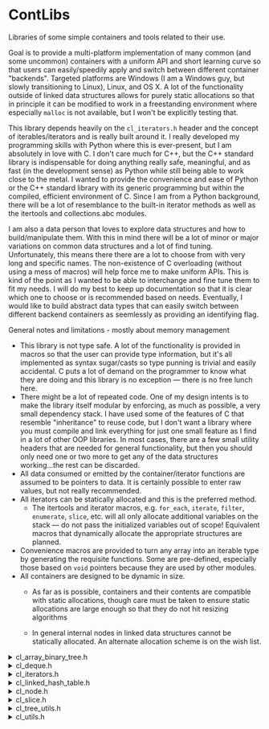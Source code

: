 # ContLibs
Libraries of some simple containers and tools related to their use.

Goal is to provide a multi-platform implementation of many common (and some uncommon) containers with a uniform API and short learning curve so that users can easily/speedily apply and switch between different container "backends". Targeted platforms are Windows (I am a Windows guy, but slowly transitioning to Linux), Linux, and OS X. A lot of the functionality outside of linked data structures allows for purely static allocations so that in principle it can be modified to work in a freestanding environment where especially `malloc` is not available, but I won't be explicitly testing that.

This library depends heavily on the `cl_iterators.h` header and the concept of iterables/iterators and is really built around it. I really developed my programming skills with Python where this is ever-present, but I am absolutely in love with C. I don't care much for C++, but the C++ standard library is indispensable for doing anything really safe, meaningful, and as fast (in the development sense) as Python while still being able to work close to the metal. I wanted to provide the convenience and ease of Python or the C++ standard library with its generic programming but within the compiled, efficient environment of C. Since I am from a Python background, there will be a lot of resemblance to the built-in iterator methods as well as the itertools and collections.abc modules.

I am also a data person that loves to explore data structures and how to build/manipulate them. With this in mind there will be a lot of minor or major variations on common data structures and a lot of find tuning. Unfortunately, this means there there are a lot to choose from with very long and specific names. The non-existence of C overloading (without using a mess of macros) will help force me to make uniform APIs. This is kind of the point as I wanted to be able to interchange and fine tune them to fit my needs. I will do my best to keep up documentation so that it is clear which one to choose or is recommended based on needs. Eventually, I would like to build abstract data types that can easily switch between different backend containers as seemlessly as providing an identifying flag.

General notes and limitations - mostly about memory management

- This library is not type safe. A lot of the functionality is provided in macros so that the user can provide type information, but it's all implemented as syntax sugar/casts so type punning is trivial and easily accidental. C puts a lot of demand on the programmer to know what they are doing and this library is no exception &mdash; there is no free lunch here.
- There might be a lot of repeated code. One of my design intents is to make the library itself modular by enforcing, as much as possible, a very small dependency stack. I have used some of the features of C that resemble "inheritance" to reuse code, but I don't want a library where you must compile and link everything for just one small feature as I find in a lot of other OOP libraries. In most cases, there are a few small utility headers that are needed for general functionality, but then you should only need one or two more to get any of the data structures working...the rest can be discarded.
- All data consumed or emitted by the container/iterator functions are assumed to be pointers to data. It is certainly possible to enter raw values, but not really recommended.
- All iterators can be statically allocated and this is the preferred method. 
    - The itertools and iterator macros, e.g. `for_each`, `iterate`, `filter`, `enumerate`, `slice`, etc. will all only allocate additional variables on the stack &mdash; do not pass the initialized variables out of scope! Equivalent macros that dynamically allocate the appropriate structures are planned.
- Convenience macros are provided to turn any array into an iterable type by generating the requisite functions. Some are pre-defined, especially those based on `void` pointers because they are used by other modules.
- All containers are designed to be dynamic in size.
    - As far as is possible, containers and their contents are compatible with static allocations, though care must be taken to ensure static allocations are large enough so that they do not hit resizing algorithms
    
    - In general internal nodes in linked data structures cannot be statically allocated. An alternate allocation scheme is on the wish list.

[//]: # (This is a comment, note the parentheses are required)

<details><summary> cl_array_binary_tree.h </summary><blockquote>

#### Description

#### Status

#### Features/WIP

#### Notes

#### Examples

</blockquote></details>

<details><summary> cl_deque.h </summary><blockquote>

#### Description

Interfaces to be changed

#### Status

#### Features/WIP

#### Notes

#### Examples

</blockquote></details>

<details><summary> cl_iterators.h </summary><blockquote>

#### Description

Declarations and macros for iterator facilities for use with any of the containers in ContLibs that defines an iterator structure. Such container is called iterable, e.g. see Python's use of iteratables and iterators.

To be iterable, an instance of type `Type` must have the following structure and functions defined.

```
// for now, this must be a typedef. For the facilities here, this must not be an opaque struct.
// To keep internals opaque, I suggest the union char[] allocation for data hiding
typedef struct {} [Type]Iterator;

// Iterator allocation. variadics allow for configuration of the Iterator. 
// Normally, the first (and frequently only) parameter in the variadic is a 
// [Type] * pointer to an instance over which you want to iterate
void [Type]Iterator_init([Type]Iterator * object_iterator, ...); 

// return next element in the iterable object_instance. Must be a pointer of an arbitrary [ElementType].
[ElementType] * [Type]Iterator_next([Type]Iterator * object_iterator);

// check for stop condition on iterator
void [Type]Iterator_stop([Type]Iterator * object_iterator);

// additional standard functions include but are not required for the iterator facilities:

// heap-allocate a new iterator. First element is usually instance of the 
// object being iterated
[Type]Iterator * [Type]Iterator_new(...)

// struct destruction
void [Type]Iterator_del([Type]Iterator * iter);
```

In many cases, it is of practical use to have a function return an iterator that additionally may only have a default or incomplete configuration that is configured at a later time. To facilitate this, many of the Iterators that conform to the above definition of iterable are themselves iterable, i.e. there are corresponding functions that look like `[Type]IteratorIterator...` while `[Type]IteratorIterator` is an alias for `[Type]Iterator`. This allows users to have factories that create iterators, possibly modified, and then used in the iterator facilites within this header. This is especially useful for creating reverse iterators or slicing of sequences.

Like most things in C, there is no introspection, so the only way to tell if a particular container is iterable is through documentation or review of the corresponding headers. Iterators in general will not be opaque data structures.

#### Status

Implemented features tested

#### Features/WIP

- [x] for_each iteration macro
- [x] for_each enumerate macro
- [x] array iterators
    - [x] declaration facilities
    - [x] definition facilities
- [ ] array comprehension

#### Wish List

Basically include a lot of the features of the `itertools` module in Python

- [ ] permutations
- [ ] combinations
- [ ] combinations_with_replacement
- [ ] zip
- [ ] set comprehension (might place in separate set header)
- [ ] dict comprehension (might place in separate dict header)

#### iterator functionalities:

##### for_each iteration </u>

`for_each(DeRefElementType, ElementIdentifier, ObjectType, ...)`

`for_each_enumerate(DeRefElementType, ElementIdentifier, ObjectType, ...)`

##### macros for type-safe array iterator generation

`declare_array_iterator(type)`

`define_array_iterator(type)` 

#### Notes

When using the iterators with the `for_each` & `for_each_enumerate` macros, memory is statically allocated. If using heap allocation, stop checking will not free the memory and separate destruction is necessary.

#### Examples

```
typedef struct {
    double dval;
    int ival;
} pair_di;

// defines an iterator type for pair_di
define_array_iterator(pair_di) 

pair_di pair_list[] = { {2, 3.14159},
                        {1, 2.71828},
                        {0, 0.57721} };

/*
 * an iterator is allocated on the heap, iterated over putting each element
 * in a pointer: pair_di * element, and when iteration is complete automatically
 * de-allocates the iterator 
 */
for_each(pair_di, element, pair_di, pair_list) {
    printf("%lf\n", element->dval);
}

printf("\n");

/*
 * an iterator is allocated on the heap, iterated over putting each element
 * in an anonymous struct: {size_t i, pair_di * val}, and when iteration is 
 * complete automatically de-allocates the iterator 
 */
for_each_enumerate(pair_di, element, pair_di, pair_list) {
    printf("%zu->%lf\n", element.i, element.val);
}
    
```
Result:
```
3.14159
2.71828
0.57721

0->3.14159
1->2.71828
2->0.57721
```
</blockquote></details>

<details closed><summary> cl_linked_hash_table.h </summary><blockquote>

#### Description

#### Status

#### Features/WIP

#### Notes

#### Examples

</blockquote></details>

<details><summary> cl_node.h </summary><blockquote>

#### Description

Workhorse for any containers that depend on non-contiguous memory or element decorations.

Nodes can contain arbitrary data and can be configured to have extensible attributes. This is accomplished by mimmicing a struct in a block of memory without all the type safety and automatic memory mapping. Yes, this is probably something that shouldn't be done. No, I do not care.

Using or changing `cl_node` is probably more dangerous than it's worth. In fact, if you are not writing a new container that depends on them, it's best you ignore its existence. I am trying to design the dependent objects in ways that you never have to directly interact with them. If you are using `Node`s directly, you are probably using them incorrectly. This is not a statement of your ability, but my probably incomprehensible design and motivation.

Abandon all hope, ye who enter here

#### Status

Implemented, in testing

##### Features/WIP

- [x] `Node` type for storing standard/common attributes of arbitrary data

#### Notes

#### Examples

No.

</blockquote></details>

<details><summary> cl_slice.h </summary><blockquote>

#### Description

#### Status

#### Features/WIP

#### Notes

#### Examples

</blockquote></details>

<details><summary> cl_tree_utils.h </summary><blockquote>

#### Description

#### Status

#### Features/WIP

#### Notes

#### Examples

</blockquote></details>

<details><summary> cl_utils.h </summary><blockquote>

#### Description

#### Status

#### Features/WIP

#### Notes

#### Examples

</blockquote></details>